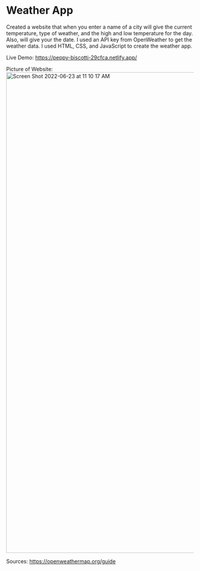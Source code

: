 # Weather App

Created a website that when you enter a name of a city will give the current temperature, type of weather, and the high and low temperature for the day. Also, will give your the date.
I used an API key from OpenWeather to get the weather data. I used HTML, CSS, and JavaScript to create the weather app.

Live Demo:
https://peppy-biscotti-29cfca.netlify.app/

Picture of Website:
<img width="1289" alt="Screen Shot 2022-06-23 at 11 10 17 AM" src="https://user-images.githubusercontent.com/56359938/175333664-a7608fd4-39a5-4db8-8b2e-26645a63dd74.png">


Sources:
https://openweathermap.org/guide
